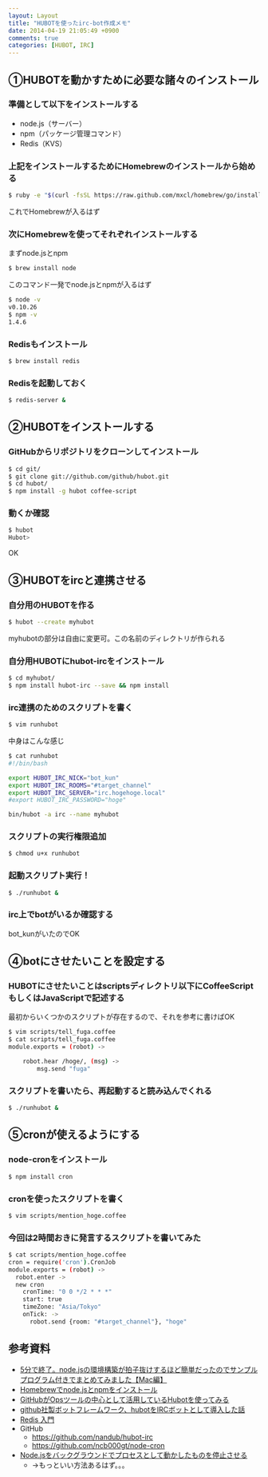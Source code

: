 ```yaml
---
layout: Layout
title: "HUBOTを使ったirc-bot作成メモ"
date: 2014-04-19 21:05:49 +0900
comments: true
categories: [HUBOT, IRC]
---
```


## ①HUBOTを動かすために必要な諸々のインストール
### 準備として以下をインストールする
* node.js（サーバー）
* npm（パッケージ管理コマンド）
* Redis（KVS）

### 上記をインストールするためにHomebrewのインストールから始める

```bash
$ ruby -e "$(curl -fsSL https://raw.github.com/mxcl/homebrew/go/install)"
```

これでHomebrewが入るはず

### 次にHomebrewを使ってそれぞれインストールする
まずnode.jsとnpm

```bash
$ brew install node
```

このコマンド一発でnode.jsとnpmが入るはず

```bash
$ node -v
v0.10.26
$ npm -v
1.4.6
```

### Redisもインストール

```bash
$ brew install redis
```

### Redisを起動しておく

```bash
$ redis-server &
```

## ②HUBOTをインストールする
### GitHubからリポジトリをクローンしてインストール

```bash
$ cd git/
$ git clone git://github.com/github/hubot.git
$ cd hubot/
$ npm install -g hubot coffee-script

```

### 動くか確認

```bash
$ hubot
Hubot> 
```

OK

## ③HUBOTをircと連携させる
### 自分用のHUBOTを作る

```bash
$ hubot --create myhubot
```

myhubotの部分は自由に変更可。この名前のディレクトリが作られる

### 自分用HUBOTにhubot-ircをインストール

```bash
$ cd myhubot/
$ npm install hubot-irc --save && npm install
```

### irc連携のためのスクリプトを書く

```bash
$ vim runhubot
```

中身はこんな感じ

```bash
$ cat runhubot
#!/bin/bash

export HUBOT_IRC_NICK="bot_kun"
export HUBOT_IRC_ROOMS="#target_channel"
export HUBOT_IRC_SERVER="irc.hogehoge.local"
#export HUBOT_IRC_PASSWORD="hoge"

bin/hubot -a irc --name myhubot
```

### スクリプトの実行権限追加

```bash
$ chmod u+x runhubot 
```

### 起動スクリプト実行！

```bash
$ ./runhubot &
```

### irc上でbotがいるか確認する
bot_kunがいたのでOK

## ④botにさせたいことを設定する
### HUBOTにさせたいことはscriptsディレクトリ以下にCoffeeScriptもしくはJavaScriptで記述する
最初からいくつかのスクリプトが存在するので、それを参考に書けばOK

```bash
$ vim scripts/tell_fuga.coffee
$ cat scripts/tell_fuga.coffee
module.exports = (robot) ->

	robot.hear /hoge/, (msg) ->
		msg.send "fuga"
```

### スクリプトを書いたら、再起動すると読み込んでくれる

```bash
$ ./runhubot &
```

## ⑤cronが使えるようにする
### node-cronをインストール

```bash
$ npm install cron
```

### cronを使ったスクリプトを書く

```bash
$ vim scripts/mention_hoge.coffee
```

### 今回は2時間おきに発言するスクリプトを書いてみた

```bash
$ cat scripts/mention_hoge.coffee 
cron = require('cron').CronJob
module.exports = (robot) ->
  robot.enter ->
  new cron
    cronTime: "0 0 */2 * * *"
    start: true
    timeZone: "Asia/Tokyo"
    onTick: ->
      robot.send {room: "#target_channel"}, "hoge"
```


## 参考資料
* [5分で終了。node.jsの環境構築が拍子抜けするほど簡単だったのでサンプルプログラム付きでまとめてみました【Mac編】](http://www.tettori.net/post/293/)
* [Homebrewでnode.jsとnpmをインストール](http://bulblub.com/2013/04/20/install_nodejs_with_homebrew/)
* [GitHubがOpsツールの中心として活用しているHubotを使ってみる](http://tech-sketch.jp/2013/12/hubot-install-heroku.html)
* [github社製ボットフレームワーク、hubotをIRCボットとして導入した話](http://d.hatena.ne.jp/anatoo/20120204/1328368042)
* [Redis 入門](http://mayo.hatenablog.com/entry/2013/10/15/074237)
* GitHub
    * https://github.com/nandub/hubot-irc
    * https://github.com/ncb000gt/node-cron
* [Node.jsをバックグラウンドでプロセスとして動かしたものを停止させる](http://com4tis.net/2013/05/30/node-js-background-pid-stop/)
    * →もっといい方法あるはず。。。
